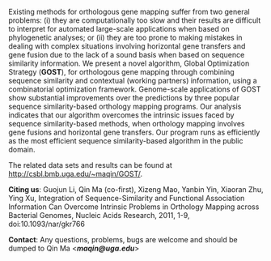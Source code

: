 Existing methods for orthologous gene mapping suffer from two general problems: (i) they are computationally too slow and their results are difficult to interpret for automated large-scale applications when based on phylogenetic analyses; or (ii) they are too prone to making mistakes in dealing with complex situations involving horizontal gene transfers and gene fusion due to the lack of a sound basis when based on sequence similarity information. We present a novel algorithm, Global Optimization Strategy (**GOST**), for orthologous gene mapping through combining sequence similarity and contextual (working partners) information, using a combinatorial optimization framework. Genome-scale applications of GOST show substantial improvements over the predictions by three popular sequence similarity-based orthology mapping programs. Our analysis indicates that our algorithm overcomes the intrinsic issues faced by sequence similarity-based methods, when orthology mapping involves gene fusions and horizontal gene transfers. Our program runs as efficiently as the most efficient sequence similarity-based algorithm in the public domain.

The related data sets and results can be found at http://csbl.bmb.uga.edu/~maqin/GOST/.

**Citing us**: Guojun Li, Qin Ma (co-first), Xizeng Mao, Yanbin Yin, Xiaoran Zhu, Ying Xu, Integration of Sequence-Similarity and Functional Association Information Can Overcome Intrinsic Problems in Orthology Mapping across Bacterial Genomes, Nucleic Acids Research, 2011, 1-9, doi:10.1093/nar/gkr766


**Contact**: Any questions, problems, bugs are welcome and should be dumped to Qin Ma <**_maqin@uga.edu_**>